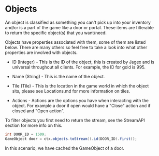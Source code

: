 # Objects

An object is classified as something you can't pick up into your inventory and/or is a part of the game like a door or portal.
These items are filterable to return the specific object(s) that you want/need.

Objects have properties associated with them, some of them are listed below. There are many others so feel free to take a look into what other properties are involved with objects.

* ID (Integer) - This is the ID of the object, this is created by Jagex and is universal throughout all clients. For example, the ID for gold is 995.


* Name (String) - This is the name of the object.


* Tile (Tile) - This is the location in the game world in which the object sits, please see Locations.md for more information on tiles.


* Actions - Actions are the options you have when interacting with the object. For example a door if open would have a "Close" action and if closed and "Open action".

To filter objects you first need to return the stream, see the StreamAPI section for more info on this.

```java
int DOOR_ID = 1509;
GameObject door = ctx.objects.toStream().id(DOOR_ID).first();
```
In this scenario, we have cached the GameObject of a door.